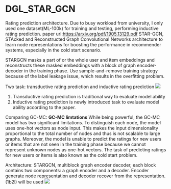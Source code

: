 # DGL_STAR_GCN
Rating prediction architecture.
Due to busy workload from university, I only used one dataset(ML-100k) for training and testing, performing inductive rating prediction.
paper url:https://arxiv.org/pdf/1905.13129.pdf
STAR-GCN, STAcked and Reconstructed Graph Convolutional Networks
architecture to learn node representations for boosting the performance in recommender systems, especially in the cold start scenario. 

STARGCN masks a part of or the whole user and item embeddings and reconstructs these masked embeddings with a block of graph encoder-decoder in the training phase.
Use sample-and-remove training strategy because of the label leakage issue, which results in the overfitting problem.

Two task:
transductive rating prediction and inductive rating prediction
![](https://i.imgur.com/LgPJ7ur.png)
1. Transductive rating prediction is traditional way to evaluate model ability
2. Inductive rating prediction is newly introduced task to evaluate model ability according to the paper.

Comparing GC-MC:
**GC-MC limtations**
While being powerful, the GC-MC model has two significant limitations. To distinguish each node, the model uses one-hot vectors as node input. This makes the input dimensionality proportional to the total number of nodes and thus is not scalable to large graphs. Moreover, the model is unable to predict the ratings for new users or items that are not seen in the training phase because we cannot represent unknown nodes as one-hot vectors. The task of predicting ratings for new users or items is also known as the cold start problem.


Architecture:
STARGCN, multiblock graph encoder decoder, each block contains two components: a graph encoder and a decoder. Encoder generate node representation and decoder recover from the representation. (1b2l) will be used
![](https://i.imgur.com/AA7JGvo.png)
